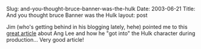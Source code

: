 Slug: and-you-thought-bruce-banner-was-the-hulk
Date: 2003-06-21
Title: And you thought bruce Banner was the Hulk
layout: post

Jim (who&#39;s getting behind in his blogging lately, hehe) pointed me to this <a href="http://www.canada.com/victoria/timescolonist/story.asp?id=73D84657-4D07-4575-91F7-687124FED6B7">great article</a> about Ang Lee and how he &quot;got into&quot; the Hulk character during production... Very good article!
